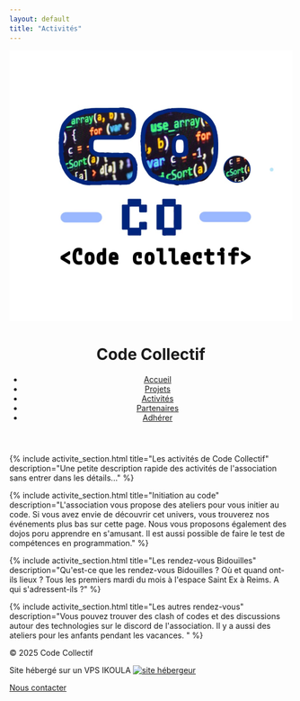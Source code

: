 ```yaml
---
layout: default
title: "Activités"
---
```


<header class="header-container">
    <img class="logo" src="assets/logo.jpg" alt="Logo Code Collectif">
    <h1>Code Collectif</h1>
    <nav class="menu">
        <ul>
            <li><a href="#">Accueil</a></li>
            <li><a href="projets.html">Projets</a></li>
            <li><a href="activites.html">Activités</a></li>
            <li><a href="#">Partenaires</a></li>
            <li><a href="https://www.helloasso.com/associations/code-collectif">Adhérer</a></li>
        </ul>
    </nav>
</header>

<main>
{% include activite_section.html title="Les activités de Code Collectif" description="Une petite description rapide des activités de l'association sans entrer dans les détails..." %}

{% include activite_section.html title="Initiation au code" description="L'association vous propose des ateliers pour vous initier au code. Si vous avez envie de découvrir cet univers, vous trouverez nos événements plus bas sur cette page. Nous vous proposons également des dojos poru apprendre en s'amusant. Il est aussi possible de faire le test de compétences en programmation." %}

{% include activite_section.html title="Les rendez-vous Bidouilles" description="Qu'est-ce que les rendez-vous Bidouilles ? 
Où et quand ont-ils lieux ? Tous les premiers mardi du mois à l'espace Saint Ex à Reims.
A qui s'adressent-ils ?" %}

{% include activite_section.html title="Les autres rendez-vous" description="Vous pouvez trouver des clash of codes et des discussions autour des technologies sur le discord de l'association. Il y a aussi des ateliers pour les anfants pendant les vacances. " %}


</main>
<footer class="footer-container">
    <p class="footer-text">&copy; 2025 Code Collectif</p>
    <p class="footer-link">Site hébergé sur un VPS IKOULA
        <a target="_blank" href="https://www.ikoula.com/fr">
            <img src="https://www.ikoula.com/img/hosted_by_ikoula_150_blanc.png" alt="site hébergeur">
        </a>
    </p>
    <p class="footer-link2"><a href="#">Nous contacter</a></p>
</footer>
